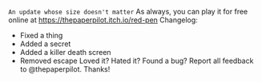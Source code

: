 `An update whose size doesn't matter`
As always, you can play it for free online at
https://thepaperpilot.itch.io/red-pen
Changelog:
 - Fixed a thing
 - Added a secret
 - Added a killer death screen
 - Removed escape
Loved it? Hated it? Found a bug? Report all feedback to @thepaperpilot.
Thanks!
